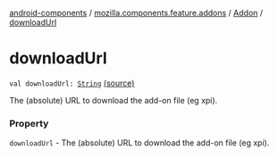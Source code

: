 [android-components](../../index.md) / [mozilla.components.feature.addons](../index.md) / [Addon](index.md) / [downloadUrl](./download-url.md)

# downloadUrl

`val downloadUrl: `[`String`](https://kotlinlang.org/api/latest/jvm/stdlib/kotlin/-string/index.html) [(source)](https://github.com/mozilla-mobile/android-components/blob/master/components/feature/addons/src/main/java/mozilla/components/feature/addons/Addon.kt#L39)

The (absolute) URL to download the add-on file (eg xpi).

### Property

`downloadUrl` - The (absolute) URL to download the add-on file (eg xpi).